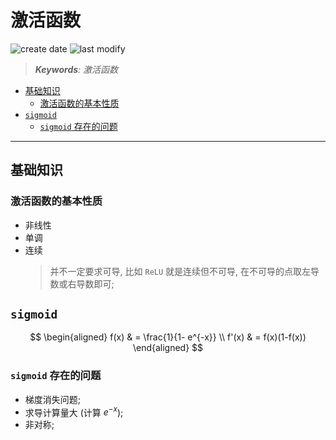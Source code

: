 激活函数
===
<!--START_SECTION:badge-->
![create date](https://img.shields.io/static/v1?label=create%20date&message=2022-05-xx&label_color=gray&color=lightsteelblue&style=flat-square)
![last modify](https://img.shields.io/static/v1?label=last%20modify&message=2025-08-03%2022%3A42%3A16&label_color=gray&color=thistle&style=flat-square)
<!--END_SECTION:badge-->
<!--info
top: false
draft: true
hidden: true
tags: [dl]
-->

> ***Keywords**: 激活函数*

<!--START_SECTION:toc-->
- [基础知识](#基础知识)
    - [激活函数的基本性质](#激活函数的基本性质)
- [`sigmoid`](#sigmoid)
    - [`sigmoid` 存在的问题](#sigmoid-存在的问题)
<!--END_SECTION:toc-->

---

## 基础知识

### 激活函数的基本性质

- 非线性
- 单调
- 连续
    > 并不一定要求可导, 比如 `ReLU` 就是连续但不可导, 在不可导的点取左导数或右导数即可;


## `sigmoid`

$$
\begin{aligned}
    f(x) & = \frac{1}{1- e^{-x}} \\
    f'(x) & = f(x)(1-f(x))
\end{aligned}
$$

### `sigmoid` 存在的问题

- 梯度消失问题;
- 求导计算量大 (计算 $e^{-x}$);
- 非对称;